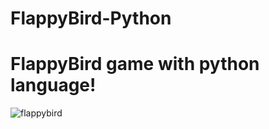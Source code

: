 # FlappyBird-Python
# FlappyBird game with python language!
![flappybird](https://user-images.githubusercontent.com/53870054/171305757-8d0e8be3-b2d9-43b9-a471-6c1804804464.png)
